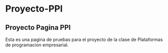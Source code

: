# Proyecto-PPI
## Proyecto Pagina PPI

Esta es una pagina de pruebas para el proyecto de la clase de Plataformas de programacion empresarial.
